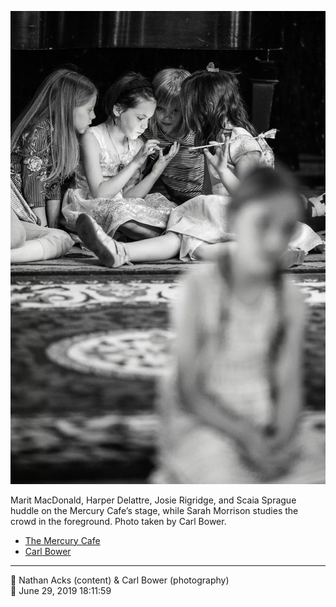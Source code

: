 ![Marit MacDonald, Harper Delattre, Josie Rigridge, and Scaia Sprague huddle on the Mercury Cafe’s stage](assets/05b3805e961e3e2757a3d4b7ae87c338.webp)

Marit MacDonald, Harper Delattre, Josie Rigridge, and Scaia Sprague huddle on the Mercury Cafe’s stage, while Sarah Morrison studies the crowd in the foreground. Photo taken by Carl Bower.

* [The Mercury Cafe](http://mercurycafe.com)
* [Carl Bower](https://carlbowerphotos.com)

- - - -

<span aria-hidden="true">👥</span> Nathan Acks (content) & Carl Bower (photography)  
<span aria-hidden="true">📅</span> June 29, 2019 18:11:59
